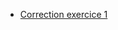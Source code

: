 * [Correction exercice 1](https://drive.google.com/file/d/1Uv5DCJt5LNqVGhSzjpYfcVIG-669sGOz/view?usp=sharing)
